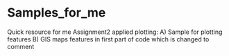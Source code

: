 # Samples_for_me
Quick resource for me
Assignment2 applied plotting: A) Sample for plotting features B) GIS maps features in first part of code which is changed to comment

